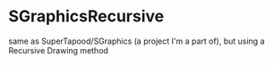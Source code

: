 # SGraphicsRecursive
same as SuperTapood/SGraphics (a project I'm a part of), but using a Recursive Drawing method
